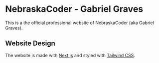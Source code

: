 # NebraskaCoder - Gabriel Graves

This is a the official professional website of NebraskaCoder (aka Gabriel Graves).

## Website Design

The website is made with [Next.js](https://nextjs.org/) and styled with [Tailwind CSS](https://tailwindcss.com/).

